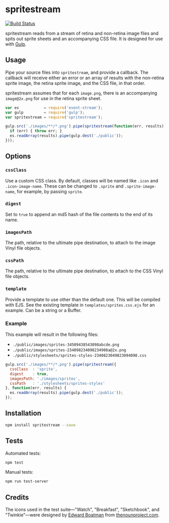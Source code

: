 # spritestream

[![Build Status](https://travis-ci.org/jclem/spritestream.svg?branch=master)](https://travis-ci.org/jclem/spritestream)

spritestream reads from a stream of retina and non-retina image files and spits
out sprite sheets and an accompanying CSS file. It is designed for use with
[Gulp][gulp].

## Usage

Pipe your source files into `spritestream`, and provide a callback. The callback
will receive either an error or an array of results with the non-retina sprite
image, the retina sprite image, and the CSS file, in that order.

spritestream assumes that for each `image.png`, there is an accompanying
`image@2x.png` for use in the retina sprite sheet.

```javascript
var es           = require('event-stream');
var gulp         = require('gulp');
var spritestream = require('spritestream');

gulp.src('./images/**/*.png').pipe(spritestream(function(err, results) {
  if (err) { throw err; }
  es.readArray(results).pipe(gulp.dest('./public'));
}));
```

## Options

### `cssClass`

Use a custom CSS class. By default, classes will be named like `.icon` and
`.icon-image-name`. These can be changed to `.sprite` and `.sprite-image-name`,
for example, by passing `sprite`.

### `digest`

Set to `true` to append an md5 hash of the file contents to the end of its name.

### `imagesPath`

The path, relative to the ultimate pipe destination, to attach to the image
Vinyl file objects.

### `cssPath`

The path, relative to the ultimate pipe destination, to attach to the CSS Vinyl
file objects.

### `template`

Provide a template to use other than the default one. This will be compiled with
EJS. See the existing template in `templates/sprites.css.ejs` for an example.
Can be a string or a Buffer.

### Example

This example will result in the following files:

- `./public/images/sprites-34509438543098abcde.png`
- `./public/images/sprites-234098234098234908a@2x.png`
- `./public/stylesheets/sprites-styles-2340823049823094098.css`

```javascript
gulp.src('./images/**/*.png').pipe(spritestream({
  cssClass  : 'sprite',
  digest    : true,
  imagesPath: './images/sprites',
  cssPath   : './stylesheets/sprites-styles'
}, function(err, results) {
  es.readArray(results).pipe(gulp.dest('./public'));
});
```

## Installation

```sh
npm install spritestream --save
```

## Tests

Automated tests:

```sh
npm test
```

Manual tests:

```sh
npm run test-server
```

## Credits

The icons used in the test suite—"Watch", "Breakfast", "Sketchbook", and
"Twinkie"—were designed by [Edward Boatman][boatman] from
[thenounproject.com][nounproject].

[boatman]: http://www.thenounproject.com/edward
[gulp]: http://gulpjs.com
[nounproject]: http://www.thenounproject.com/
